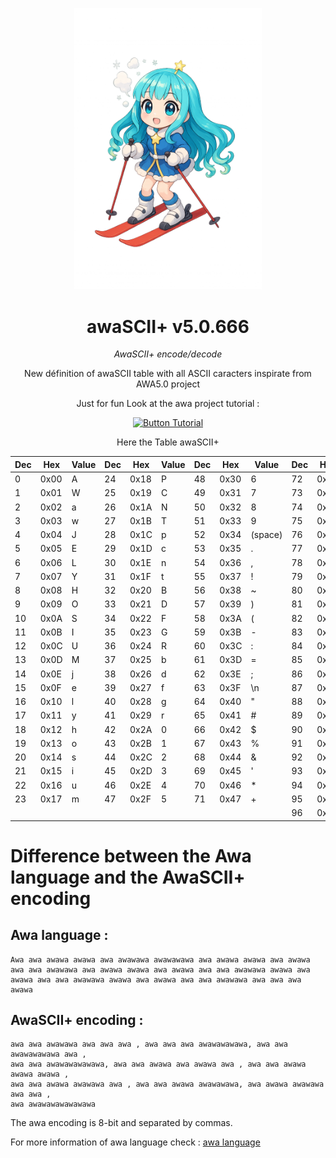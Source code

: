
<div align = center >

<img
    width = 300
    src = 'Resources/awaSCII+.png'
/>

#   awaSCII+ v5.0.666


*AwaSCII+ encode/decode*
<br>

New définition of awaSCII table with all ASCII caracters
inspirate from AWA5.0 project

Just for fun Look at the awa project tutorial :
<!-- 

[![Button Website]][Website]   -->
[![Button Tutorial]][Tutorial]
<!-- 
[![Button Specification]][Specification]  
[![Button Development]][Development]

</div>

<br>
<br>



<br> -->

<!----------------------------------------------------------------------------->
<!-- 
[Button Specification]: https://img.shields.io/badge/Specification-3eb1c2?style=for-the-badge&logoColor=white&logo=GoogleDocs
[Specification]: Documentation/AWA5.0%20Specification.pdf

[Button Development]: https://img.shields.io/badge/Development-007ACC?style=for-the-badge&logoColor=white&logo=VisualStudioCode
[Development]: Documentation/Development.md

[Button Website]: https://img.shields.io/badge/Website-b19d2f?style=for-the-badge&logoColor=white&logo=ElasticStack
[Website]: https://temptempai.github.io/AWA5.0/ -->

[Button Tutorial]: https://img.shields.io/badge/Tutorial-b92319?style=for-the-badge&logoColor=white&logo=YouTube
[Tutorial]: https://www.youtube.com/watch?v=DY70AcaXq40




Here the Table awaSCII+
</div>

| Dec | Hex  | Value | Dec | Hex  | Value | Dec | Hex  | Value | Dec | Hex  | Value |
|-----|------|-------|-----|------|-------|-----|------|-------|-----|------|-------|
| 0   | 0x00 | A     | 24  | 0x18 | P     | 48  | 0x30 | 6     | 72  | 0x48 | /     |
| 1   | 0x01 | W     | 25  | 0x19 | C     | 49  | 0x31 | 7     | 73  | 0x49 | <     |
| 2   | 0x02 | a     | 26  | 0x1A | N     | 50  | 0x32 | 8     | 74  | 0x4A | >     |
| 3   | 0x03 | w     | 27  | 0x1B | T     | 51  | 0x33 | 9     | 75  | 0x4B | ?     |
| 4   | 0x04 | J     | 28  | 0x1C | p     | 52  | 0x34 | (space) | 76 | 0x4C | @   |
| 5   | 0x05 | E     | 29  | 0x1D | c     | 53  | 0x35 | .     | 77  | 0x4D | K     |
| 6   | 0x06 | L     | 30  | 0x1E | n     | 54  | 0x36 | ,     | 78  | 0x4E | Q     |
| 7   | 0x07 | Y     | 31  | 0x1F | t     | 55  | 0x37 | !     | 79  | 0x4F | V     |
| 8   | 0x08 | H     | 32  | 0x20 | B     | 56  | 0x38 | ~     | 80  | 0x50 | X     |
| 9   | 0x09 | O     | 33  | 0x21 | D     | 57  | 0x39 | )     | 81  | 0x51 | Z     |
| 10  | 0x0A | S     | 34  | 0x22 | F     | 58  | 0x3A | (     | 82  | 0x52 | [     |
| 11  | 0x0B | I     | 35  | 0x23 | G     | 59  | 0x3B | -     | 83  | 0x53 | \\    |
| 12  | 0x0C | U     | 36  | 0x24 | R     | 60  | 0x3C | :     | 84  | 0x54 | ]     |
| 13  | 0x0D | M     | 37  | 0x25 | b     | 61  | 0x3D | =     | 85  | 0x55 | ^     |
| 14  | 0x0E | j     | 38  | 0x26 | d     | 62  | 0x3E | ;     | 86  | 0x56 | _     |
| 15  | 0x0F | e     | 39  | 0x27 | f     | 63  | 0x3F | \n    | 87  | 0x57 | \`    |
| 16  | 0x10 | l     | 40  | 0x28 | g     | 64  | 0x40 | "     | 88  | 0x58 | {     |
| 17  | 0x11 | y     | 41  | 0x29 | r     | 65  | 0x41 | #     | 89  | 0x59 | (pipe)     |
| 18  | 0x12 | h     | 42  | 0x2A | 0     | 66  | 0x42 | $     | 90  | 0x5A | }     |
| 19  | 0x13 | o     | 43  | 0x2B | 1     | 67  | 0x43 | %     | 91  | 0x5B | k     |
| 20  | 0x14 | s     | 44  | 0x2C | 2     | 68  | 0x44 | &     | 92  | 0x5C | q     |
| 21  | 0x15 | i     | 45  | 0x2D | 3     | 69  | 0x45 | '     | 93  | 0x5D | v     |
| 22  | 0x16 | u     | 46  | 0x2E | 4     | 70  | 0x46 | *     | 94  | 0x5E | x     |
| 23  | 0x17 | m     | 47  | 0x2F | 5     | 71  | 0x47 | +     | 95  | 0x5F | z     |
|     |      |       |     |      |       |     |      |       | 96  | 0x60 | \t   |


# Difference between the Awa language and the AwaSCII+ encoding

## Awa language :

```
Awa awa awawa awawa awa awawawa awawawawa awa awawa awawa awa awawa
awa awa awawawa awa awawa awawa awa awawa awa awa awawawa awawa awa
awawa awa awa awawawa awawa awa awawa awa awa awawawa awa awa awa awawa

```

## AwaSCII+ encoding :

```
awa awa awawawa awa awa awa , awa awa awa awawawawawa, awa awa awawawawawa awa ,
awa awa awawawawawawa, awa awa awawa awa awawa awa , awa awa awawa awawa awawa ,
awa awa awawa awawawa awa , awa awa awawa awawawawa, awa awawa awawawa awa awa ,
awa awawawawawawawa

```
The awa encoding is 8-bit and separated by commas.

For more information of awa language check : [awa language](https://github.com/TempTempai/AWA5.0/)
